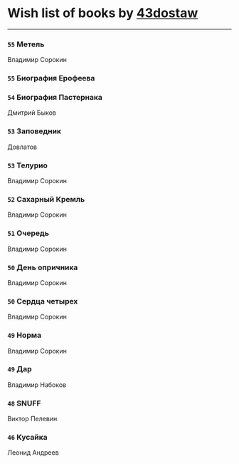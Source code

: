 # Wish list of books by [43dostaw](http://vk.com/id201788999)
---

### `55` Метель
Владимир Сорокин

### `55` Биография Ерофеева

### `54` Биография Пастернака
Дмитрий Быков

### `53` Заповедник
Довлатов

### `53` Телурио
Владимир Сорокин

### `52` Сахарный Кремль
Владимир Сорокин

### `51` Очередь
Владимир Сорокин

### `50` День опричника
Владимир Сорокин

### `50` Сердца четырех
Владимир Сорокин

### `49` Норма
Владимир Сорокин

### `49` Дар
Владимир Набоков

### `48` SNUFF
Виктор Пелевин

### `46` Кусайка
Леонид Андреев

